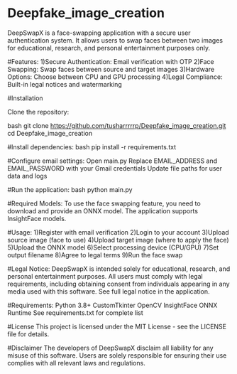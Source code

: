 # Deepfake_image_creation
DeepSwapX is a face-swapping application with a secure user authentication system. It allows users to swap faces between two images for educational, research, and personal entertainment purposes only.

#Features:
1)Secure Authentication: Email verification with OTP
2)Face Swapping: Swap faces between source and target images
3)Hardware Options: Choose between CPU and GPU processing
4)Legal Compliance: Built-in legal notices and watermarking

#Installation

Clone the repository:

bash
git clone https://github.com/tusharrrrrp/Deepfake_image_creation.git
cd Deepfake_image_creation

#Install dependencies:
bash
pip install -r requirements.txt

#Configure email settings:
Open main.py
Replace EMAIL_ADDRESS and EMAIL_PASSWORD with your Gmail credentials
Update file paths for user data and logs


#Run the application:
bash
python main.py

#Required Models:
To use the face swapping feature, you need to download and provide an ONNX model. The application supports InsightFace models.

#Usage:
1)Register with email verification
2)Login to your account
3)Upload source image (face to use)
4)Upload target image (where to apply the face)
5)Upload the ONNX model
6)Select processing device (CPU/GPU)
7)Set output filename
8)Agree to legal terms
9)Run the face swap

#Legal Notice:
DeepSwapX is intended solely for educational, research, and personal entertainment purposes. All users must comply with legal requirements, including obtaining consent from individuals appearing in any media used with this software. See full legal notice in the application.

#Requirements:
Python 3.8+
CustomTkinter
OpenCV
InsightFace
ONNX Runtime
See requirements.txt for complete list

#License
This project is licensed under the MIT License - see the LICENSE file for details.

#Disclaimer
The developers of DeepSwapX disclaim all liability for any misuse of this software. Users are solely responsible for ensuring their use complies with all relevant laws and regulations.
